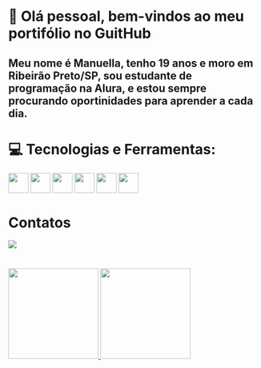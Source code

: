

# 👋 Olá pessoal, bem-vindos ao meu portifólio no GuitHub 
## Meu nome é  Manuella, tenho 19 anos e moro em Ribeirão Preto/SP, sou estudante de programação na Alura, e estou sempre procurando oportinidades para aprender a cada dia.
# 💻 Tecnologias e Ferramentas:
<img loading='lazy' src="https://cdn.jsdelivr.net/gh/devicons/devicon@latest/icons/html5/html5-original-wordmark.svg" width="40" height="40" /> <img src="https://cdn.jsdelivr.net/gh/devicons/devicon@latest/icons/css3/css3-original-wordmark.svg"  width="40" height="40" /> <img src="https://cdn.jsdelivr.net/gh/devicons/devicon@latest/icons/github/github-original.svg" width="40" height="40" />    <img src="https://cdn.jsdelivr.net/gh/devicons/devicon@latest/icons/git/git-original.svg" width="40" height="40" />
 <img src="https://cdn.jsdelivr.net/gh/devicons/devicon@latest/icons/figma/figma-original.svg" width="40" height="40" />
 <img src="https://cdn.jsdelivr.net/gh/devicons/devicon@latest/icons/javascript/javascript-original.svg" width="40" height="40"/>
            

# Contatos
<a href = "mailto:contato@manuellatj05@gmail.com"><img loading="lazy" src="https://img.shields.io/badge/Gmail-D14836?style=for-the-badge&logo=gmail&logoColor=white" target="_blank"></a>
#
<div>
<a href="https://github.com/Manuella-Leite">
<img loading="lazy" height="180em" src="https://github-readme-stats.vercel.app/api/top-langs/?username=Manuella-Leite&layout=compact&langs_count=7&theme=dracula"/>
<img loading="lazy" height="180em" src="https://github-readme-stats.vercel.app/api?username=Manuella-Leite&show_icons=true&theme=dracula&include_all_commits=true&count_private=true"/>
</div>
      

<!--
**Manuella-Leite/Manuella-Leite** is a ✨ _special_ ✨ repository because its `README.md` (this file) appears on your GitHub profile.

Here are some ideas to get you started:

- 🔭 I’m currently working on ...
- 🌱 I’m currently learning ...
- 👯 I’m looking to collaborate on ...
- 🤔 I’m looking for help with ...
- 💬 Ask me about ...
- 📫 How to reach me: ...
- 😄 Pronouns: ...
- ⚡ Fun fact: ...
-->

